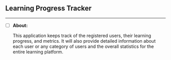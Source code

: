 ## Learning Progress Tracker
___
- [ ] **About:**

    This application keeps track of the registered users, their learning progress, and metrics. 
    It will also provide detailed information about each user or any category of users and the overall statistics for the entire learning platform.